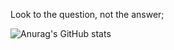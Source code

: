 Look to the question, not the answer;

![Anurag's GitHub stats](https://github-readme-stats.vercel.app/api?username=megapint2023&theme=dark&show_icons=true)
